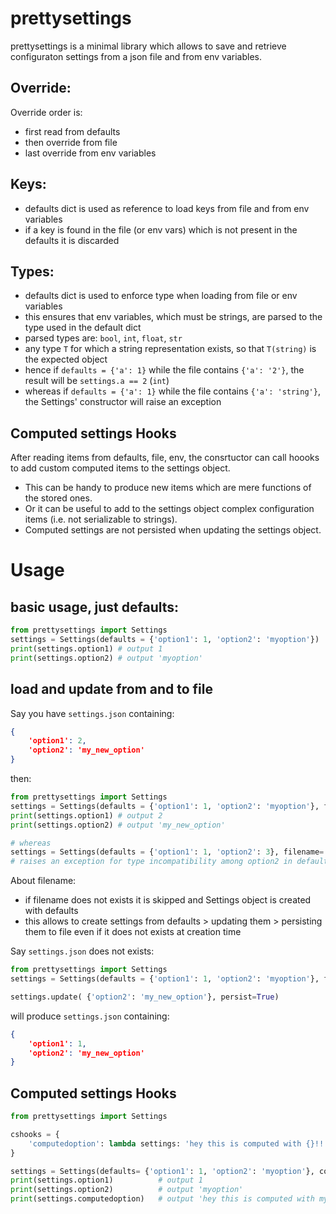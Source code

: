 # prettysettings
prettysettings is a minimal library which allows to save and retrieve configuraton settings from a json file and from env variables.

## Override:
Override order is:
- first read from defaults
- then override from file
- last override from env variables

## Keys:
- defaults dict is used as reference to load keys from file and from env variables
- if a key is found in the file (or env vars) which is not present in the defaults it is discarded

## Types:
- defaults dict is used to enforce type when loading from file or env variables
- this ensures that env variables, which must be strings, are parsed to the type used in the default dict
- parsed types are: `bool`, `int`, `float`, `str`
- any type `T` for which a string representation exists, so that `T(string)` is the expected object
- hence if `defaults = {'a': 1}` while the file contains `{'a': '2'}`, the result will be `settings.a == 2` (`int`)
- whereas if `defaults = {'a': 1}` while the file contains `{'a': 'string'}`, the Settings' constructor will raise an exception

## Computed settings Hooks
After reading items from defaults, file, env, the consrtuctor can call hoooks to add custom computed items to the settings object.
- This can be handy to produce new items which are mere functions of the stored ones.
- Or it can be useful to add to the settings object complex configuration items (i.e. not serializable to strings).
- Computed settings are not persisted when updating the settings object.

# Usage
## basic usage, just defaults: 
```python
from prettysettings import Settings
settings = Settings(defaults = {'option1': 1, 'option2': 'myoption'})
print(settings.option1) # output 1
print(settings.option2) # output 'myoption'
```
## load and update from and to file

Say you have `settings.json` containing:
```json
{
    'option1': 2,
    'option2': 'my_new_option'
}
```
then:
```python
from prettysettings import Settings
settings = Settings(defaults = {'option1': 1, 'option2': 'myoption'}, filename='./settings.json')
print(settings.option1) # output 2
print(settings.option2) # output 'my_new_option'

# whereas
settings = Settings(defaults = {'option1': 1, 'option2': 3}, filename='./settings.json')
# raises an exception for type incompatibility among option2 in defaults and in file.

```

About filename:
- if filename does not exists it is skipped and Settings object is created with defaults
- this allows to create settings from defaults > updating them > persisting them to file even if it does not exists at creation time

Say `settings.json` does not exists:
```python
from prettysettings import Settings
settings = Settings(defaults = {'option1': 1, 'option2': 'myoption'}, filename='./settings.json')

settings.update( {'option2': 'my_new_option'}, persist=True)

```
will produce `settings.json` containing:
```json
{
    'option1': 1,
    'option2': 'my_new_option'
}
```

## Computed settings Hooks

```python
from prettysettings import Settings

cshooks = {
    'computedoption': lambda settings: 'hey this is computed with {}!!'.format(settings.option2)
}

settings = Settings(defaults= {'option1': 1, 'option2': 'myoption'}, computed_settings_hooks=cshooks)
print(settings.option1)          # output 1
print(settings.option2)          # output 'myoption'
print(settings.computedoption)   # output 'hey this is computed with myoption!!'
```
